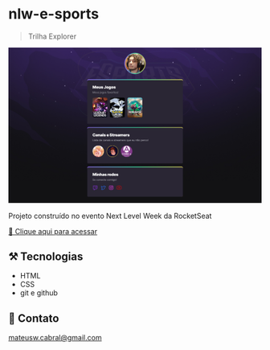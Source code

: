 # nlw-e-sports

> Trilha Explorer

![preview](./.github/preview.png)

Projeto construído no evento Next Level Week da RocketSeat

[🔗 Clique aqui para acessar](https://mateus-cabral.github.io/nlw-e-sports-explorer/)

## ⚒️ Tecnologias

- HTML
- CSS
- git e github

## 📱 Contato

mateusw.cabral@gmail.com
